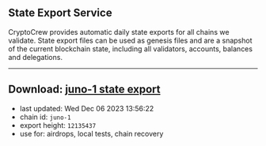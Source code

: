 ## State Export Service
CryptoCrew provides automatic daily state exports for all chains we validate. State export files can be used as genesis files and are a snapshot of the current blockchain state, including all validators, accounts, balances and delegations.

---
**Download: [juno-1 state export](https://dl.ccvalidators.com/SERVICE/juno/juno-1_export_12135437.json)**
---

- last updated: Wed Dec 06 2023 13:56:22
- chain id: `juno-1`
- export height: `12135437`
- use for: airdrops, local tests, chain recovery
